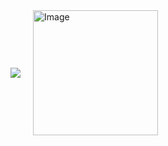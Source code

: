 
<div style="display: flex; align-items: center; gap: 20px;">
  <!-- GitHub Stats -->
 <a href="https://github.com/anuraghazra/github-readme-stats">
  <img src="https://github-readme-stats.vercel.app/api/top-langs/?username=samhomesss&langs_count=8"/>
</a>

  <!-- Unity 로고 -->
  <img width="200" height="200" alt="Image" src="https://github.com/user-attachments/assets/f805334e-e7ca-4787-a650-ccb7116d2224"/>
</div>


